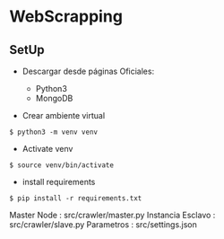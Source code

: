 # WebScrapping

## SetUp

+ Descargar desde páginas Oficiales: 
   - Python3
   - MongoDB


+ Crear ambiente virtual
```
$ python3 -m venv venv
```
+ Activate venv
```
$ source venv/bin/activate
```
+ install requirements
```
$ pip install -r requirements.txt
```


Master Node : src/crawler/master.py
Instancia Esclavo : src/crawler/slave.py
Parametros : src/settings.json

